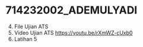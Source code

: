 # 714232002_ADEMULYADI 
4. File Ujian ATS 
5. Video Ujian ATS https://youtu.be/rXmWZ-cUxb0
6. Latihan 5
